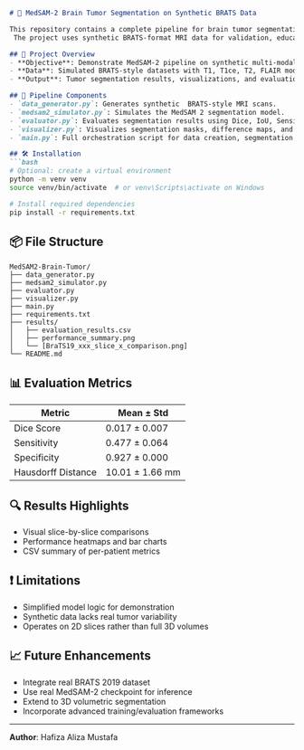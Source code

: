 ```markdown
# 🧠 MedSAM-2 Brain Tumor Segmentation on Synthetic BRATS Data

This repository contains a complete pipeline for brain tumor segmentation using a simulated version of **MedSAM-2** (Medical Segment Anything Model v2).
 The project uses synthetic BRATS-format MRI data for validation, educational experimentation, and proof-of-concept purposes.

## 🚀 Project Overview
- **Objective**: Demonstrate MedSAM-2 pipeline on synthetic multi-modal MRI data.
- **Data**: Simulated BRATS-style datasets with T1, T1ce, T2, FLAIR modalities.
- **Output**: Tumor segmentation results, visualizations, and evaluation metrics.

## 🧩 Pipeline Components
- `data_generator.py`: Generates synthetic  BRATS-style MRI scans.
- `medsam2_simulator.py`: Simulates the MedSAM 2 segmentation model.
- `evaluator.py`: Evaluates segmentation results using Dice, IoU, Sensitivity, Specificity, Hausdorff.
- `visualizer.py`: Visualizes segmentation masks, difference maps, and metrics.
- `main.py`: Full orchestration script for data creation, segmentation, evaluation, and visualization.

## 🛠️ Installation
```bash
# Optional: create a virtual environment
python -m venv venv
source venv/bin/activate  # or venv\Scripts\activate on Windows

# Install required dependencies
pip install -r requirements.txt
```

## 📦 File Structure
```
MedSAM2-Brain-Tumor/
├── data_generator.py
├── medsam2_simulator.py
├── evaluator.py
├── visualizer.py
├── main.py
├── requirements.txt
├── results/
│   ├── evaluation_results.csv
│   ├── performance_summary.png
│   └── [BraTS19_xxx_slice_x_comparison.png]
└── README.md
```

## 📊 Evaluation Metrics
| Metric             | Mean ± Std         |
|--------------------|--------------------|
| Dice Score         | 0.017 ± 0.007      |
| Sensitivity        | 0.477 ± 0.064      |
| Specificity        | 0.927 ± 0.000      |
| Hausdorff Distance | 10.01 ± 1.66 mm    |

## 🔍 Results Highlights
- Visual slice-by-slice comparisons
- Performance heatmaps and bar charts
- CSV summary of per-patient metrics

## ❗ Limitations
- Simplified model logic for demonstration
- Synthetic data lacks real tumor variability
- Operates on 2D slices rather than full 3D volumes

## 📈 Future Enhancements
- Integrate real BRATS 2019 dataset
- Use real MedSAM-2 checkpoint for inference
- Extend to 3D volumetric segmentation
- Incorporate advanced training/evaluation frameworks

---

**Author**: Hafiza Aliza Mustafa
```
